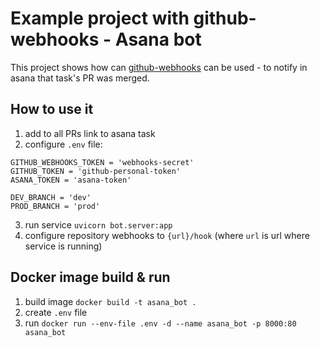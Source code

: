 # Example project with github-webhooks - Asana bot  

This project shows how can [github-webhooks][1] can be used - to notify in asana that task's PR was merged. 


## How to use it
1. add to all PRs link to asana task
2. configure `.env` file: 
```dotenv
GITHUB_WEBHOOKS_TOKEN = 'webhooks-secret'
GITHUB_TOKEN = 'github-personal-token'
ASANA_TOKEN = 'asana-token'

DEV_BRANCH = 'dev'
PROD_BRANCH = 'prod'
```
3. run service `uvicorn bot.server:app`
4. configure repository webhooks to `{url}/hook` (where `url` is url where service is running) 


## Docker image build & run
1. build image `docker build -t asana_bot .`
2. create `.env` file
3. run `docker run --env-file .env -d --name asana_bot -p 8000:80 asana_bot`

[1]: https://github.com/karech/github-webhooks/

